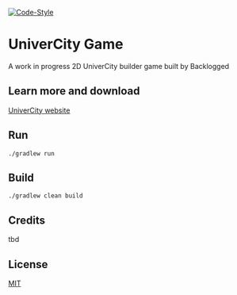 [![Code-Style](https://github.com/TameU/eng1-cohort3-group10/actions/workflows/google-java-style.yml/badge.svg)](https://github.com/TameU/eng1-cohort3-group10/actions/workflows/google-java-style.yml)

# UniverCity Game
A work in progress 2D UniverCity builder game built by Backlogged

## Learn more and download
[UniverCity website](https://tameu.github.io)

## Run
```
./gradlew run
```

## Build
```
./gradlew clean build
```

## Credits
tbd

## License
[MIT](LICENCE.md)
